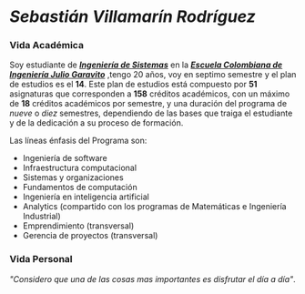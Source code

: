 
# *Sebastián Villamarín Rodríguez*

### Vida Académica
Soy estudiante de [**_Ingeniería de Sistemas_**](https://www.escuelaing.edu.co/es/programas/pregrado/Ingenier%C3%ADa+de+Sistemas) en la [**_Escuela Colombiana de Ingeniería Julio Garavito_**](https://www.escuelaing.edu.co/es/) ,tengo 20 años, voy en septimo semestre y el plan de estudios es el **14**. Este plan de estudios está compuesto por **51** asignaturas que corresponden a **158** créditos académicos, con un máximo de **18** créditos académicos por semestre, y una duración del programa de *nueve* o *diez* semestres, dependiendo de las bases que traiga el estudiante y de la dedicación a su proceso de formación.

Las líneas énfasis del Programa son:
- Ingeniería de software
- Infraestructura computacional
- Sistemas y organizaciones
-  Fundamentos de computación
- Ingeniería en inteligencia artificial
- Analytics (compartido con los programas de Matemáticas e Ingeniería Industrial)
- Emprendimiento (transversal)
- Gerencia de proyectos (transversal)

### Vida Personal
*"Considero que una de las cosas mas importantes es disfrutar el día a día"*.  
